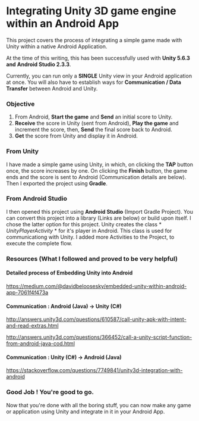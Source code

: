 # Integrating Unity 3D game engine within an Android App

This project covers the process of integrating a simple game made with Unity within a native Android Application.

At the time of this writing, this has been successfully used with **Unity 5.6.3 and** **Android Studio 2.3.3**.

Currently, you can run only a **SINGLE** Unity view in your Android application at once. You will also have to establish ways for **Communication / Data Transfer** between Android and Unity.

### Objective
1. From Android, **Start the game** and **Send** an initial score to Unity.
2. **Receive** the score in Unity (sent from Android), **Play the game** and increment the score, then, **Send** the final score back to Android.
3. **Get** the score from Unity and display it in Android.

### From Unity

I have made a simple game using Unity, in which, on clicking the **TAP** button once, the score increases by one. On clicking the **Finish** button, the game ends and the score is sent to Android (Communication details are below). Then I exported the project using **Gradle**.

### From Android Studio

I then opened this project using **Android Studio** (Import Gradle Project). You can convert this project into a library (Links are below) or build upon itself. I chose the latter option for this project. Unity creates the class * *UnityPlayerActivity* * for it's player in Android. This class is used for communicationg with Unity. I added more Activities to the Project, to execute the complete flow.

### Resources (What I followed and proved to be very helpful)

#### Detailed process of Embedding Unity into Android

https://medium.com/@davidbeloosesky/embedded-unity-within-android-app-7061f4f473a


#### Communication : Android (Java) -> Unity (C#)

http://answers.unity3d.com/questions/610587/call-unity-apk-with-intent-and-read-extras.html

http://answers.unity3d.com/questions/366452/call-a-unity-script-function-from-android-java-cod.html

#### Communication : Unity (C#) -> Android (Java)

https://stackoverflow.com/questions/7749841/unity3d-integration-with-android

### Good Job ! You're good to go.

Now that you're done with all the boring stuff, you can now make any game or application using Unity and integrate in it in your Android App.